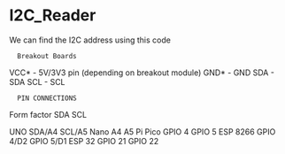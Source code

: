# I2C_Reader
We can find the I2C address using this code

      Breakout Boards

VCC* - 5V/3V3 pin (depending on breakout module)
GND* - GND
SDA - SDA
SCL - SCL

      PIN CONNECTIONS
 Form factor   	  SDA        SCL  
 
   UNO          SDA/A4      SCL/A5
   Nano           A4         A5
   Pi Pico      GPIO 4      GPIO 5
   ESP 8266     GPIO 4/D2   GPIO 5/D1
   ESP 32       GPIO 21     GPIO 22

   
   
